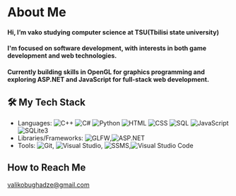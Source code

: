 # About Me
 #### Hi, I’m vako studying computer science at TSU(Tbilisi state university) 
 #### I'm focused on software development, with interests in both game development and web technologies.
 #### Currently building skills in OpenGL for graphics programming and exploring ASP.NET and JavaScript for full-stack web development.


## 🛠 My Tech Stack
- Languages: ![C++](https://img.shields.io/badge/-C++-00599C?logo=c%2b%2b&logoColor=white)
  ![C#](https://img.shields.io/badge/-C%23-239120?logo=c-sharp&logoColor=white)
  ![Python](https://img.shields.io/badge/-Python-3776AB?logo=python&logoColor=white)
  ![HTML](https://img.shields.io/badge/-HTML5-E34F26?logo=html5&logoColor=white)
  ![CSS](https://img.shields.io/badge/-CSS3-1572B6?logo=css3&logoColor=white)
  ![SQL](https://img.shields.io/badge/-SQL-4479A1?logo=sqlite&logoColor=white)
  ![JavaScript](https://img.shields.io/badge/-JavaScript-F7DF1E?logo=javascript&logoColor=black)
  ![SQLite3](https://img.shields.io/badge/-SQLite3-003B57?logo=sqlite&logoColor=white)
- Libraries/Frameworks: ![GLFW](https://img.shields.io/badge/-GLFW-000000?logo=opengl&logoColor=white),![ASP.NET](https://img.shields.io/badge/-ASP.NET-512BD4?logo=.net&logoColor=white)
- Tools: ![Git](https://img.shields.io/badge/-Git-F05032?logo=git&logoColor=white), ![Visual Studio](https://img.shields.io/badge/-Visual%20Studio-5C2D91?logo=visual-studio&logoColor=white), ![SSMS](https://img.shields.io/badge/-SSMS-CC2927?logo=microsoftsqlserver&logoColor=white),![Visual Studio Code](https://img.shields.io/badge/-VSCode-007ACC?logo=visual-studio-code&logoColor=white)

##  How to Reach Me
valikobughadze@gmail.com



